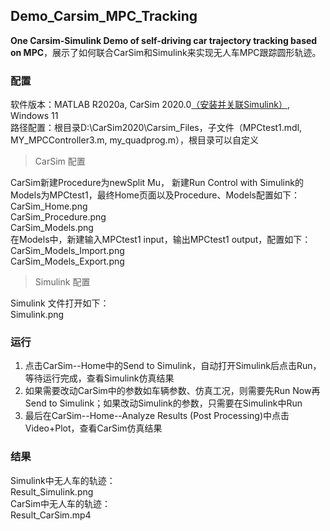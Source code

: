 ## Demo_Carsim_MPC_Tracking
**One Carsim-Simulink Demo of self-driving car trajectory tracking based on MPC**，展示了如何联合CarSim和Simulink来实现无人车MPC跟踪圆形轨迹。

### 配置
软件版本：MATLAB R2020a, CarSim 2020.0[（安装并关联Simulink）](https://blog.csdn.net/Cynthia_2019/article/details/121953106), Windows 11  
路径配置：根目录D:\CarSim2020\Carsim_Files，子文件（MPCtest1.mdl, MY_MPCController3.m, my_quadprog.m），根目录可以自定义  

> CarSim 配置

CarSim新建Procedure为newSplit Mu， 新建Run Control with Simulink的Models为MPCtest1，最终Home页面以及Procedure、Models配置如下：  
CarSim_Home.png  
CarSim_Procedure.png  
CarSim_Models.png  
在Models中，新建输入MPCtest1 input，输出MPCtest1 output，配置如下：  
CarSim_Models_Import.png  
CarSim_Models_Export.png  


> Simulink 配置

Simulink 文件打开如下：  
Simulink.png  


### 运行
1. 点击CarSim--Home中的Send to Simulink，自动打开Simulink后点击Run，等待运行完成，查看Simulink仿真结果
2. 如果需要改动CarSim中的参数如车辆参数、仿真工况，则需要先Run Now再Send to Simulink；如果改动Simulink的参数，只需要在Simulink中Run
3. 最后在CarSim--Home--Analyze Results (Post Processing)中点击Video+Plot，查看CarSim仿真结果


### 结果
Simulink中无人车的轨迹：  
Result_Simulink.png  
CarSim中无人车的轨迹：  
Result_CarSim.mp4  


